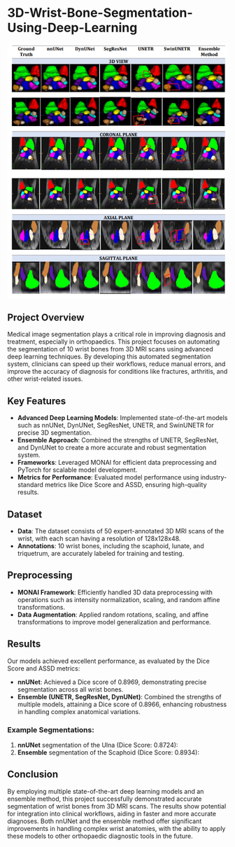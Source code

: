 # 3D-Wrist-Bone-Segmentation-Using-Deep-Learning

<div align="center">
  <img src="https://github.com/yashp329/3D-Wrist-Bone-Segmentation-Using-Deep-Learning/blob/main/Dissertation_Results.png" alt="Wrist Bone Segmentation">
</div>

## Project Overview

Medical image segmentation plays a critical role in improving diagnosis and treatment, especially in orthopaedics. This project focuses on automating the segmentation of 10 wrist bones from 3D MRI scans using advanced deep learning techniques. By developing this automated segmentation system, clinicians can speed up their workflows, reduce manual errors, and improve the accuracy of diagnosis for conditions like fractures, arthritis, and other wrist-related issues.

## Key Features
- **Advanced Deep Learning Models**: Implemented state-of-the-art models such as nnUNet, DynUNet, SegResNet, UNETR, and SwinUNETR for precise 3D segmentation.
- **Ensemble Approach**: Combined the strengths of UNETR, SegResNet, and DynUNet to create a more accurate and robust segmentation system.
- **Frameworks**: Leveraged MONAI for efficient data preprocessing and PyTorch for scalable model development.
- **Metrics for Performance**: Evaluated model performance using industry-standard metrics like Dice Score and ASSD, ensuring high-quality results.

## Dataset
- **Data**: The dataset consists of 50 expert-annotated 3D MRI scans of the wrist, with each scan having a resolution of 128x128x48.
- **Annotations**: 10 wrist bones, including the scaphoid, lunate, and triquetrum, are accurately labeled for training and testing.

## Preprocessing
- **MONAI Framework**: Efficiently handled 3D data preprocessing with operations such as intensity normalization, scaling, and random affine transformations.
- **Data Augmentation**: Applied random rotations, scaling, and affine transformations to improve model generalization and performance.
  
## Results
Our models achieved excellent performance, as evaluated by the Dice Score and ASSD metrics:

- **nnUNet**: Achieved a Dice score of 0.8969, demonstrating precise segmentation across all wrist bones.
- **Ensemble (UNETR, SegResNet, DynUNet)**: Combined the strengths of multiple models, attaining a Dice score of 0.8966, enhancing robustness in handling complex anatomical variations.

### Example Segmentations:
1. **nnUNet** segmentation of the Ulna (Dice Score: 0.8724):  
2. **Ensemble** segmentation of the Scaphoid (Dice Score: 0.8934):  

## Conclusion
By employing multiple state-of-the-art deep learning models and an ensemble method, this project successfully demonstrated accurate segmentation of wrist bones from 3D MRI scans. The results show potential for integration into clinical workflows, aiding in faster and more accurate diagnoses. Both nnUNet and the ensemble method offer significant improvements in handling complex wrist anatomies, with the ability to apply these models to other orthopaedic diagnostic tools in the future.
